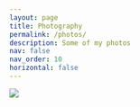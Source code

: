 ```yaml
---
layout: page
title: Photography
permalink: /photos/
description: Some of my photos
nav: false
nav_order: 10
horizontal: false
---
```


<img src="../assets/img/Michigan 2024/on_edge.jpg>">